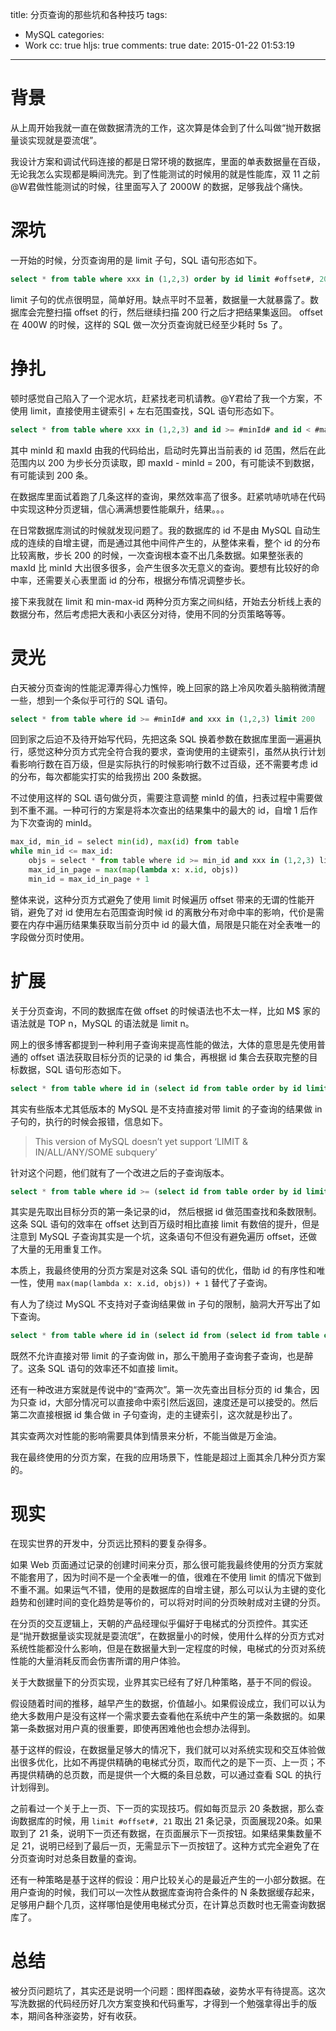 title: 分页查询的那些坑和各种技巧
tags:
  - MySQL
categories:
  - Work
cc: true
hljs: true
comments: true
date: 2015-01-22 01:53:19
---

# 背景

从上周开始我就一直在做数据清洗的工作，这次算是体会到了什么叫做“抛开数据量谈实现就是耍流氓”。

我设计方案和调试代码连接的都是日常环境的数据库，里面的单表数据量在百级，无论我怎么实现都是瞬间洗完。到了性能测试的时候用的就是性能库，双 11 之前@W君做性能测试的时候，往里面写入了 2000W 的数据，足够我战个痛快。

# 深坑

一开始的时候，分页查询用的是 limit 子句，SQL 语句形态如下。

<!-- more --><!-- indicate-the-source -->

```sql
select * from table where xxx in (1,2,3) order by id limit #offset#, 200
```

limit 子句的优点很明显，简单好用。缺点平时不显著，数据量一大就暴露了。数据库会完整扫描 offset 的行，然后继续扫描 200 行之后才把结果集返回。 offset 在 400W 的时候，这样的 SQL 做一次分页查询就已经至少耗时 5s 了。

# 挣扎

顿时感觉自己陷入了一个泥水坑，赶紧找老司机请教。@Y君给了我一个方案，不使用 limit，直接使用主键索引 + 左右范围查找，SQL 语句形态如下。

```sql
select * from table where xxx in (1,2,3) and id >= #minId# and id < #maxId#
```

其中 minId 和 maxId 由我的代码给出，启动时先算出当前表的 id 范围，然后在此范围内以 200 为步长分页读取，即 maxId - minId = 200，有可能读不到数据，有可能读到 200 条。

在数据库里面试着跑了几条这样的查询，果然效率高了很多。赶紧吭哧吭哧在代码中实现这种分页逻辑，信心满满想要性能飙升，结果。。。

在日常数据库测试的时候就发现问题了。我的数据库的 id 不是由 MySQL 自动生成的连续的自增主键，而是通过其他中间件产生的，从整体来看，整个 id 的分布比较离散，步长 200 的时候，一次查询根本查不出几条数据。如果整张表的 maxId 比 minId 大出很多很多，会产生很多次无意义的查询。要想有比较好的命中率，还需要关心表里面 id 的分布，根据分布情况调整步长。

接下来我就在 limit 和 min-max-id 两种分页方案之间纠结，开始去分析线上表的数据分布，然后考虑把大表和小表区分对待，使用不同的分页策略等等。

# 灵光

白天被分页查询的性能泥潭弄得心力憔悴，晚上回家的路上冷风吹着头脑稍微清醒一些，想到一个条似乎可行的 SQL 语句。

```sql
select * from table where id >= #minId# and xxx in (1,2,3) limit 200
```

回到家之后迫不及待开始写代码，先把这条 SQL 换着参数在数据库里面一遍遍执行，感觉这种分页方式完全符合我的要求，查询使用的主键索引，虽然从执行计划看影响行数在百万级，但是实际执行的时候影响行数不过百级，还不需要考虑 id 的分布，每次都能实打实的给我捞出 200 条数据。

不过使用这样的 SQL 语句做分页，需要注意调整 minId 的值，扫表过程中需要做到不重不漏。一种可行的方案是将本次查出的结果集中的最大的 id，自增 1 后作为下次查询的 minId。

```python
max_id, min_id = select min(id), max(id) from table
while min_id <= max_id:
    objs = select * from table where id >= min_id and xxx in (1,2,3) limit 200
    max_id_in_page = max(map(lambda x: x.id, objs))
    min_id = max_id_in_page + 1
```

整体来说，这种分页方式避免了使用 limit 时候遍历 offset 带来的无谓的性能开销，避免了对 id 使用左右范围查询时候 id 的离散分布对命中率的影响，代价是需要在内存中遍历结果集获取当前分页中 id 的最大值，局限是只能在对全表唯一的字段做分页时使用。

# 扩展

关于分页查询，不同的数据库在做 offset 的时候语法也不太一样，比如 M$ 家的语法就是 TOP n，MySQL 的语法就是 limit n。

网上的很多博客都提到一种利用子查询来提高性能的做法，大体的意思是先使用普通的 offset 语法获取目标分页的记录的 id 集合，再根据 id 集合去获取完整的目标数据，SQL 语句形态如下。

```sql
select * from table where id in (select id from table order by id limit #offset#, #size#)
```

其实有些版本尤其低版本的 MySQL 是不支持直接对带 limit 的子查询的结果做 in 子句的，执行的时候会报错，信息如下。

> This version of MySQL doesn’t yet support ‘LIMIT & IN/ALL/ANY/SOME subquery’ 

针对这个问题，他们就有了一个改进之后的子查询版本。

```sql
select * from table where id >= (select id from table order by id limit #offset#, 1)
```

其实是先取出目标分页的第一条记录的id， 然后根据 id 做范围查找和条数限制。这条 SQL 语句的效率在 offset 达到百万级时相比直接 limit 有数倍的提升，但是注意到 MySQL 子查询其实是一个坑，这条语句不但没有避免遍历 offset，还做了大量的无用重复工作。

本质上，我最终使用的分页方案是对这条 SQL 语句的优化，借助 id 的有序性和唯一性，使用 `max(map(lambda x: x.id, objs)) + 1` 替代了子查询。

有人为了绕过 MySQL 不支持对子查询结果做 in 子句的限制，脑洞大开写出了如下查询。

```sql
select * from table where id in (select id from (select id from table order by id limit #offset#, #size#) as tmp)
```

既然不允许直接对带 limit 的子查询做 in，那么干脆用子查询套子查询，也是醉了。这条 SQL 语句的效率还不如直接 limit。

还有一种改进方案就是传说中的“查两次”。第一次先查出目标分页的 id 集合，因为只查 id，大部分情况可以直接命中索引然后返回，速度还是可以接受的。然后第二次直接根据 id 集合做 in 子句查询，走的主键索引，这次就是秒出了。

其实查两次对性能的影响需要具体到情景来分析，不能当做是万金油。

我在最终使用的分页方案，在我的应用场景下，性能是超过上面其余几种分页方案的。

# 现实

在现实世界的开发中，分页远比预料的要复杂得多。

如果 Web 页面通过记录的创建时间来分页，那么很可能我最终使用的分页方案就不能套用了，因为时间不是一个全表唯一的值，很难在不使用 limit 的情况下做到不重不漏。如果运气不错，使用的是数据库的自增主键，那么可以认为主键的变化趋势和创建时间的变化趋势是等价的，可以将对时间的分页映射成对主键的分页。

在分页的交互逻辑上，天朝的产品经理似乎偏好于电梯式的分页控件。其实还是“抛开数据量谈实现就是耍流氓”，在数据量小的时候，使用什么样的分页方式对系统性能都没什么影响，但是在数据量大到一定程度的时候，电梯式的分页对系统性能的大量消耗反而会伤害所谓的用户体验。

关于大数据量下的分页实现，业界其实已经有了好几种策略，基于不同的假设。

假设随着时间的推移，越早产生的数据，价值越小。如果假设成立，我们可以认为绝大多数用户是没有这样一个需求要去查看他在系统中产生的第一条数据的。如果第一条数据对用户真的很重要，即使再困难他也会想办法得到。

基于这样的假设，在数据量足够大的情况下，我们就可以对系统实现和交互体验做出很多优化，比如不再提供精确的电梯式分页，取而代之的是下一页、上一页；不再提供精确的总页数，而是提供一个大概的条目总数，可以通过查看 SQL 的执行计划得到。

之前看过一个关于上一页、下一页的实现技巧。假如每页显示 20 条数据，那么查询数据库的时候，用 `limit #offset#, 21` 取出 21 条记录，页面展现20条。如果取到了 21 条，说明下一页还有数据，在页面展示下一页按钮。如果结果集数量不足 21，说明已经到了最后一页，无需显示下一页按钮了。这种方式完全避免了在分页查询时对总条目数量的查询。

还有一种策略是基于这样的假设：用户比较关心的是最近产生的一小部分数据。在用户查询的时候，我们可以一次性从数据库查询符合条件的 N 条数据缓存起来，足够用户翻个几页，这样哪怕是使用电梯式分页，在计算总页数时也无需查询数据库了。

# 总结

被分页问题坑了，其实还是说明一个问题：图样图森破，姿势水平有待提高。这次写洗数据的代码经历好几次方案变换和代码重写，才得到一个勉强拿得出手的版本，期间各种涨姿势，好有收获。
